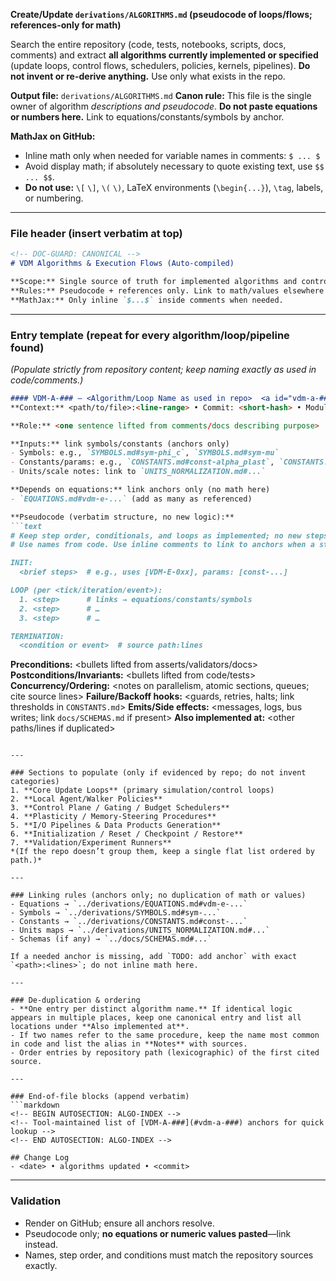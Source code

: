 **Create/Update `derivations/ALGORITHMS.md` (pseudocode of loops/flows; references-only for math)**

Search the entire repository (code, tests, notebooks, scripts, docs, comments) and extract **all algorithms currently implemented or specified** (update loops, control flows, schedulers, policies, kernels, pipelines). **Do not invent or re-derive anything.** Use only what exists in the repo.

**Output file:** `derivations/ALGORITHMS.md`
**Canon rule:** This file is the single owner of algorithm *descriptions and pseudocode*. **Do not paste equations or numbers here.** Link to equations/constants/symbols by anchor.

**MathJax on GitHub:**

* Inline math only when needed for variable names in comments: `$ ... $`
* Avoid display math; if absolutely necessary to quote existing text, use `$$ ... $$`.
* **Do not use:** `\[` `\]`, `\(` `\)`, LaTeX environments (`\begin{...}`), `\tag`, labels, or numbering.

---

### File header (insert verbatim at top)

```markdown
<!-- DOC-GUARD: CANONICAL -->
# VDM Algorithms & Execution Flows (Auto-compiled)

**Scope:** Single source of truth for implemented algorithms and control flows in this repository.  
**Rules:** Pseudocode + references only. Link to math/values elsewhere (EQUATIONS/CONSTANTS/SYMBOLS/UNITS).  
**MathJax:** Only inline `$...$` inside comments when needed.
```

---

### Entry template (repeat for every algorithm/loop/pipeline found)

*(Populate strictly from repository content; keep naming exactly as used in code/comments.)*

````markdown
#### VDM-A-### — <Algorithm/Loop Name as used in repo>  <a id="vdm-a-###"></a>
**Context:** <path/to/file>:<line-range> • Commit: <short-hash> • Module: <subsystem>

**Role:** <one sentence lifted from comments/docs describing purpose>

**Inputs:** link symbols/constants (anchors only)
- Symbols: e.g., `SYMBOLS.md#sym-phi_c`, `SYMBOLS.md#sym-mu`
- Constants/params: e.g., `CONSTANTS.md#const-alpha_plast`, `CONSTANTS.md#const-D_c`
- Units/scale notes: link to `UNITS_NORMALIZATION.md#...`

**Depends on equations:** link anchors only (no math here)
- `EQUATIONS.md#vdm-e-...` (add as many as referenced)

**Pseudocode (verbatim structure, no new logic):**
```text
# Keep step order, conditionals, and loops as implemented; no new steps.
# Use names from code. Use inline comments to link to anchors when a step invokes math.

INIT:
  <brief steps>  # e.g., uses [VDM-E-0xx], params: [const-...]

LOOP (per <tick/iteration/event>):
  1. <step>      # links → equations/constants/symbols
  2. <step>      # …
  3. <step>      # …

TERMINATION:
  <condition or event>  # source path:lines
````

**Preconditions:** <bullets lifted from asserts/validators/docs>
**Postconditions/Invariants:** <bullets lifted from code/tests>
**Concurrency/Ordering:** <notes on parallelism, atomic sections, queues; cite source lines>
**Failure/Backoff hooks:** <guards, retries, halts; link thresholds in `CONSTANTS.md`>
**Emits/Side effects:** <messages, logs, bus writes; link `docs/SCHEMAS.md` if present>
**Also implemented at:** <other paths/lines if duplicated>

````

---

### Sections to populate (only if evidenced by repo; do not invent categories)
1. **Core Update Loops** (primary simulation/control loops)  
2. **Local Agent/Walker Policies**  
3. **Control Plane / Gating / Budget Schedulers**  
4. **Plasticity / Memory-Steering Procedures**  
5. **I/O Pipelines & Data Products Generation**  
6. **Initialization / Reset / Checkpoint / Restore**  
7. **Validation/Experiment Runners**  
*(If the repo doesn’t group them, keep a single flat list ordered by path.)*

---

### Linking rules (anchors only; no duplication of math or values)
- Equations → `../derivations/EQUATIONS.md#vdm-e-...`  
- Symbols → `../derivations/SYMBOLS.md#sym-...`  
- Constants → `../derivations/CONSTANTS.md#const-...`  
- Units maps → `../derivations/UNITS_NORMALIZATION.md#...`  
- Schemas (if any) → `../docs/SCHEMAS.md#...`

If a needed anchor is missing, add `TODO: add anchor` with exact `<path>:<lines>`; do not inline math here.

---

### De-duplication & ordering
- **One entry per distinct algorithm name.** If identical logic appears in multiple places, keep one canonical entry and list all locations under **Also implemented at**.  
- If two names refer to the same procedure, keep the name most common in code and list the alias in **Notes** with sources.  
- Order entries by repository path (lexicographic) of the first cited source.

---

### End-of-file blocks (append verbatim)
```markdown
<!-- BEGIN AUTOSECTION: ALGO-INDEX -->
<!-- Tool-maintained list of [VDM-A-###](#vdm-a-###) anchors for quick lookup -->
<!-- END AUTOSECTION: ALGO-INDEX -->

## Change Log
- <date> • algorithms updated • <commit>
````

---

### Validation

* Render on GitHub; ensure all anchors resolve.
* Pseudocode only; **no equations or numeric values pasted**—link instead.
* Names, step order, and conditions must match the repository sources exactly.
